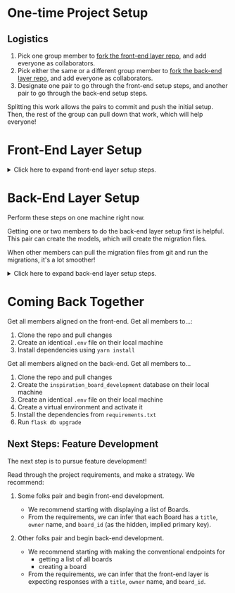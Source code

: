 # One-time Project Setup

## Logistics

1. Pick one group member to [fork the front-end layer repo](), and add everyone as collaborators.
1. Pick either the same or a different group member to [fork the back-end layer repo](), and add everyone as collaborators.
1. Designate one pair to go through the front-end setup steps, and another pair to go through the back-end setup steps.

Splitting this work allows the pairs to commit and push the initial setup. Then, the rest of the group can pull down that work, which will help everyone!

# Front-End Layer Setup

<details>

<summary>Click here to expand front-end layer setup steps.</summary>

<br/>

Feel free to follow these steps in this order exactly. Feel free to ask questions and get help from your teammates when you need!

## Clone

Clone the forked repo. Do _not_ clone this inside of another project folder, because that will cause issues.

## Scaffold the App

Create a new React app within this project folder. **You must perform this within this front-end project folder**.

```bash
$ npx create-react-app .
```

## Add `axios`

Install axios:

```bash
$ yarn add axios
```

## Creating a `.env` File

Create a file named `.env`.

The front-end layer needs to send API requests to the back-end layer. In order to handle this, the front-end layer repo **must** include a `.env` file with this line:

```
REACT_APP_BACKEND_URL=http://localhost:5000
```

Note that this `REACT_APP_BACKEND_URL` _must_ include `http://`.

Use this environment variable to send your API requests. You can read it by using the expression `process.env.REACT_APP_BACKEND_URL`. For example, we may use it like this in any component:

```js
axios.get(`${process.env.REACT_APP_BACKEND_URL}/boards`, {
    // ...
```

This will make Heroku deployment easier.

## Commit and Push

Commit and push your files to your repo, especially including the `package.json` file!

</details>

# Back-End Layer Setup

Perform these steps on one machine right now.

Getting one or two members to do the back-end layer setup first is helpful. This pair can create the models, which will create the migration files.

When other members can pull the migration files from git and run the migrations, it's a lot smoother!

<details>

<br/>

<summary>Click here to expand back-end layer setup steps.</summary>

Feel free to follow these steps in this order exactly. Feel free to ask questions and get help from your teammates when you need!

# Clone

Clone the forked repo. Do _not_ clone this inside of another project folder, because that will cause issues.

## Managing Dependencies

Create a virtual environment:

```bash
$ python3 -m venv venv
$ source venv/bin/activate
(venv) $ # You're in activated virtual environment!
```

Install dependencies (we've already gathered them all into a `requirements.txt` file):

```bash
(venv) $ pip install -r requirements.txt
```

## Setting Up The Database

Create a database named `inspiration_board_development`.

## Creating a `.env` File

Create a file named `.env`.

Add this environment variable: `FLASK_ENV=development`

Also, add the environment variable `SQLALCHEMY_DATABASE_URI` to hold the path to your development database.

Your `.env` may look like this:

```
FLASK_ENV=development
SQLALCHEMY_DATABASE_URI=postgresql+psycopg2://postgres:postgres@localhost:5432/inspiration_board_development
```

## Create Models

Consider these two initial models with these attributes:

`Board`, **table name: `board`**

- `board_id`, int, primary key
- `title`, string
- `owner`, string

`Card`, **table name: `card`**

- `card_id`, int, primary key
- `message`, string
- `likes_count`, int

Then follow these steps. Recall that we can update our models any time. These steps are to initialize our database:

1. Run `flask db init` (Do this before making the model files.)
1. Create the model files for them
1. Update `app/__init__.py` to import the two models into `create_app`
1. Run `flask db migrate -m "adds Board and Card models"`
1. Run `flask db upgrade`

## Run `$ flask run` or `$ FLASK_ENV=development flask run`

Check that your Flask server can run with `$ flask run`.

The environment variable in the `.env` file, `FLASK_ENV`, will automatically enable development mode. This enables hot-reloading, which is a feature that refreshes the Flask server every time there is a detected change.

Alternatively, if our environment variable `FLASK_ENV` is not enabling development mode, we can manually set it with `$ FLASK_ENV=development flask run`.

**It is highly recommended to run the Flask servers in development mode**.

## Commit and Push

Commit and push your files to your repo, especially including the migration files!

</details>

# Coming Back Together

Get all members aligned on the front-end. Get all members to...:

1. Clone the repo and pull changes
1. Create an identical `.env` file on their local machine
1. Install dependencies using `yarn install`

Get all members aligned on the back-end. Get all members to...

1. Clone the repo and pull changes
1. Create the `inspiration_board_development` database on their local machine
1. Create an identical `.env` file on their local machine
1. Create a virtual environment and activate it
1. Install the dependencies from `requirements.txt`
1. Run `flask db upgrade`

## Next Steps: Feature Development

The next step is to pursue feature development!

Read through the project requirements, and make a strategy. We recommend:

1. Some folks pair and begin front-end development.
    - We recommend starting with displaying a list of Boards.
    - From the requirements, we can infer that each Board has a `title`, `owner` name, and `board_id` (as the hidden, implied primary key).

1. Other folks pair and begin back-end development.
    - We recommend starting with making the conventional endpoints for
        - getting a list of all boards
        - creating a board
    - From the requirements, we can infer that the front-end layer is expecting responses with a `title`, `owner` name, and `board_id`.
